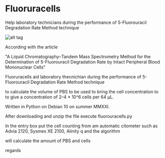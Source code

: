 # Fluoruracells
Help laboratory technicians during the performance of  5-Fluorouracil Degradation Rate Method technique


![alt tag](https://user-images.githubusercontent.com/5463566/183285593-98c82f5e-db0f-4a07-9489-5476ba1b08c9.png)

According with the article 

"A Liquid Chromatography–Tandem Mass Spectrometry Method for the Determination of 5-Fluorouracil Degradation Rate by Intact Peripheral Blood Mononuclear Cells"

Fluoruracells aid laboratory thecnichian during the performance of  5-Fluorouracil Degradation Rate Method technique 

to calculate the volume of PBS to be used to bring the cell concentration to to give a concentration of 2–4 * 10^6 cells per 64 µL.

Written in Python on Debian 10 on summer MMXXI.

After downloading and unzip the file execute fluorouracells.py

In the entry box put the cell counting from am automatic citometer such as Advia 2120, Sysmex XE 2100, Alinity q and the algorithm

will calculate the amount of PBS and cells

regards

